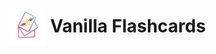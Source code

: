 <h1>
  <img src="assets/images/logo.svg" width="60" style="vertical-align: middle;" />
  Vanilla Flashcards
</h1>